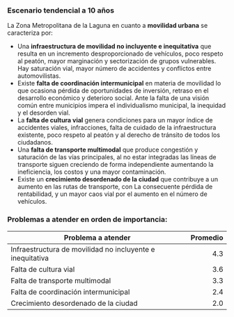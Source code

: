 
### Escenario tendencial a 10 años

La Zona Metropolitana de la Laguna en cuanto a **movilidad urbana** se caracteriza por:

* Una **infraestructura de movilidad no incluyente e inequitativa** que resulta en un incremento desproporcionado de vehículos, poco respeto al peatón, mayor marginación y sectorización de grupos vulnerables. Hay saturación vial, mayor número de accidentes y conflictos entre automovilistas.
* Existe **falta de coordinación intermunicipal** en materia de movilidad lo que ocasiona pérdida de oportunidades de inversión, retraso en el desarrollo económico y deterioro social. Ante la falta de una visión común entre municipios impera el individualismo municipal, la inequidad y el desorden vial.
* La **falta de cultura vial** genera condiciones para un mayor índice de accidentes viales, infracciones, falta de cuidado de la infraestructura existente, poco respeto al peatón y al derecho de tránsito de todos los ciudadanos.
* Una **falta de transporte multimodal** que produce congestión y saturación de las vías principales, al no estar integradas las líneas de transporte siguen creciendo de forma independiente aumentando la ineficiencia, los costos y una mayor contaminación.
* Existe un **crecimiento desordenado de la ciudad** que contribuye a un aumento en las rutas de transporte, con La consecuente pérdida de rentabilidad, y un mayor caos vial por el aumento en el número de vehículos.

### Problemas a atender en orden de importancia:

Problema a atender                                        | Promedio
----------------------------------------------------------|---------:
Infraestructura de movilidad no incluyente e inequitativa |      4.3
Falta de cultura vial                                     |      3.6
Falta de transporte multimodal                            |      3.3
Falta de coordinación intermunicipal                      |      2.4
Crecimiento desordenado de la ciudad                      |      2.0

